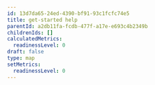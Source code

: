 ```yaml
---
id: 13d7da65-24ed-4390-bf91-93c1fcfc74e5
title: get-started help
parentId: a2db11fa-fcdb-477f-a17e-e693c4b2349b
childrenIds: []
calculatedMetrics:
  readinessLevel: 0
draft: false
type: map
setMetrics:
  readinessLevel: 0
---
```

